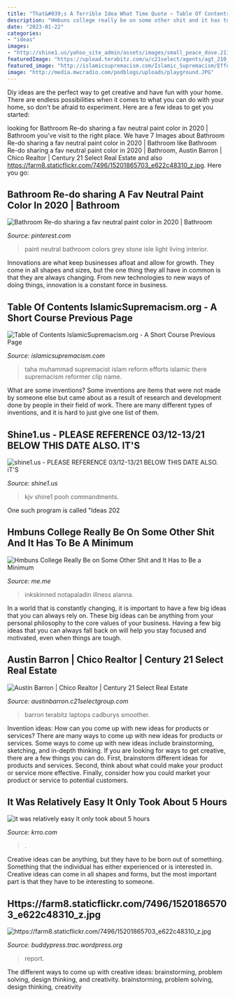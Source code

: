```yaml
---
title: "That&#039;s A Terrible Idea What Time Quote ~ Table Of Contents Islamicsupremacism.org"
description: "Hmbuns college really be on some other shit and it has to be a minimum"
date: "2023-01-22"
categories:
- "ideas"
images:
- "http://shine1.us/yahoo_site_admin/assets/images/small_peace_dove.21160023_std.png"
featuredImage: "https://upload.terabitz.com/u/c21select/agents/agt_210_77336.jpg?t=1553198176"
featured_image: "http://islamicsupremacism.com/Islamic_Supremacism/Efforts_To_Reform_Islam_files/mahmoud-taha-1.jpg"
image: "http://media.mwcradio.com/podblogs/uploads/playground.JPG"
---
```



Diy ideas are the perfect way to get creative and have fun with your home. There are endless possibilities when it comes to what you can do with your home, so don't be afraid to experiment. Here are a few ideas to get you started:

	

		
looking for Bathroom Re-do sharing a fav neutral paint color in 2020 | Bathroom you've visit to the right place. We have 7 Images about Bathroom Re-do sharing a fav neutral paint color in 2020 | Bathroom like Bathroom Re-do sharing a fav neutral paint color in 2020 | Bathroom, Austin Barron | Chico Realtor | Century 21 Select Real Estate and also https://farm8.staticflickr.com/7496/15201865703_e622c48310_z.jpg. Here you go:
		
    
## Bathroom Re-do sharing A Fav Neutral Paint Color In 2020 | Bathroom

<img loading=lazy src="https://i.pinimg.com/originals/5a/0e/bb/5a0ebb3a07bfec9f5fa14268b450f455.jpg" onerror="this.onerror=null;this.src='https://tse1.mm.bing.net/th?id=OIP.8Eoxs_MLJeAPRsSSLZFSbQHaLH&amp;pid=15.1';" alt="Bathroom Re-do sharing a fav neutral paint color in 2020 | Bathroom">

_Source: pinterest.com_

>paint neutral bathroom colors grey stone isle light living interior. 

	

Innovations are what keep businesses afloat and allow for growth. They come in all shapes and sizes, but the one thing they all have in common is that they are always changing. From new technologies to new ways of doing things, innovation is a constant force in business.

    
## Table Of Contents IslamicSupremacism.org - A Short Course Previous Page

<img loading=lazy src="http://islamicsupremacism.com/Islamic_Supremacism/Efforts_To_Reform_Islam_files/mahmoud-taha-1.jpg" onerror="this.onerror=null;this.src='https://tse1.mm.bing.net/th?id=OIP.QfF972DXSCfDW8JDSNdDNgHaLR&amp;pid=15.1';" alt="Table of Contents IslamicSupremacism.org - A Short Course Previous Page">

_Source: islamicsupremacism.com_

>taha muhammad supremacist islam reform efforts islamic there supremacism reformer clip name. 

	

What are some inventions?
Some inventions are items that were not made by someone else but came about as a result of research and development done by people in their field of work. There are many different types of inventions, and it is hard to just give one list of them.

    
## Shine1.us - PLEASE REFERENCE 03/12-13/21 BELOW THIS DATE ALSO. IT&#039;S

<img loading=lazy src="http://shine1.us/yahoo_site_admin/assets/images/small_peace_dove.21160023_std.png" onerror="this.onerror=null;this.src='https://tse2.mm.bing.net/th?id=OIP.hcb0kviGiruDldPILui_zAAAAA&amp;pid=15.1';" alt="shine1.us - PLEASE REFERENCE 03/12-13/21 BELOW THIS DATE ALSO. iT&#039;S">

_Source: shine1.us_

>kjv shine1 pooh commandments. 

	

One such program is called "Ideas 202
    
## Hmbuns College Really Be On Some Other Shit And It Has To Be A Minimum

<img loading=lazy src="https://pics.me.me/thumb_hm-buns-coolthottie-college-really-be-on-some-other-shit-and-56914164.png" onerror="this.onerror=null;this.src='https://tse1.mm.bing.net/th?id=OIP.TTlQFl6RYPH0NBZk3lxNqgAAAA&amp;pid=15.1';" alt="Hmbuns College Really Be on Some Other Shit and It Has to Be a Minimum">

_Source: me.me_

>inkskinned notapaladin illness alanna. 

	

In a world that is constantly changing, it is important to have a few big ideas that you can always rely on. These big ideas can be anything from your personal philosophy to the core values of your business. Having a few big ideas that you can always fall back on will help you stay focused and motivated, even when things are tough.

    
## Austin Barron | Chico Realtor | Century 21 Select Real Estate

<img loading=lazy src="https://upload.terabitz.com/u/c21select/agents/agt_210_77336.jpg?t=1553198176" onerror="this.onerror=null;this.src='https://tse4.mm.bing.net/th?id=OIP.d-PIt6Y7Tr05qFzcZC-dvQAAAA&amp;pid=15.1';" alt="Austin Barron | Chico Realtor | Century 21 Select Real Estate">

_Source: austinbarron.c21selectgroup.com_

>barron terabitz laptops cadburys smoother. 

	

Invention ideas: How can you come up with new ideas for products or services?
There are many ways to come up with new ideas for products or services. Some ways to come up with new ideas include brainstorming, sketching, and in-depth thinking. If you are looking for ways to get creative, there are a few things you can do. First, brainstorm different ideas for products and services. Second, think about what could make your product or service more effective. Finally, consider how you could market your product or service to potential customers.

    
## It Was Relatively Easy It Only Took About 5 Hours

<img loading=lazy src="http://media.mwcradio.com/podblogs/uploads/playground.JPG" onerror="this.onerror=null;this.src='https://tse2.mm.bing.net/th?id=OIP.tDOgGMStWvCthdmvtpxQlgHaFj&amp;pid=15.1';" alt="it was relatively easy it only took about 5 hours">

_Source: krro.com_

>. 

	

Creative ideas can be anything, but they have to be born out of something. Something that the individual has either experienced or is interested in. Creative ideas can come in all shapes and forms, but the most important part is that they have to be interesting to someone.

    
## Https://farm8.staticflickr.com/7496/15201865703_e622c48310_z.jpg

<img loading=lazy src="https://farm8.staticflickr.com/7496/15201865703_e622c48310_z.jpg" onerror="this.onerror=null;this.src='https://tse1.mm.bing.net/th?id=OIP.CxKXFz7obCFSz4_dM-5t1QHaGs&amp;pid=15.1';" alt="https://farm8.staticflickr.com/7496/15201865703_e622c48310_z.jpg">

_Source: buddypress.trac.wordpress.org_

>report. 

	

The different ways to come up with creative ideas: brainstorming, problem solving, design thinking, and creativity.
brainstorming, problem solving, design thinking, creativity

